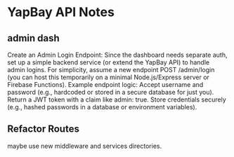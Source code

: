 # YapBay API Notes

## admin dash

Create an Admin Login Endpoint:
Since the dashboard needs separate auth, set up a simple backend service (or extend the YapBay API) to handle admin logins. For simplicity, assume a new endpoint POST /admin/login (you can host this temporarily on a minimal Node.js/Express server or Firebase Functions).
Example endpoint logic:
Accept username and password (e.g., hardcoded or stored in a secure database for just you).
Return a JWT token with a claim like admin: true.
Store credentials securely (e.g., hashed passwords in a database or environment variables).

## Refactor Routes

maybe use new middleware and services directories.
